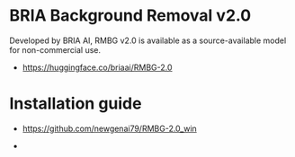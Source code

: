 # BRIA Background Removal v2.0

Developed by BRIA AI, RMBG v2.0 is available as a source-available model for non-commercial use.

 - https://huggingface.co/briaai/RMBG-2.0

# Installation guide

 - https://github.com/newgenai79/RMBG-2.0_win
 
 - 
